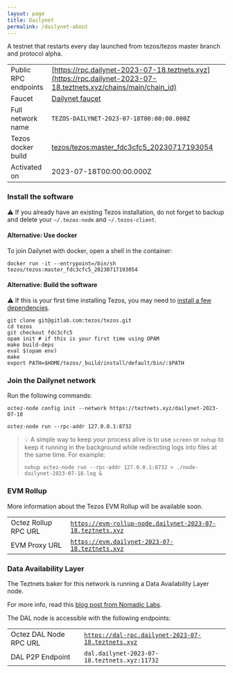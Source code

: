 ```yaml
---
layout: page
title: Dailynet
permalink: /dailynet-about
---
```


A testnet that restarts every day launched from tezos/tezos master branch and protocol alpha.

| | |
|-------|---------------------|
| Public RPC endpoints | [https://rpc.dailynet-2023-07-18.teztnets.xyz](https://rpc.dailynet-2023-07-18.teztnets.xyz/chains/main/chain_id)<br/> |
| Faucet | [Dailynet faucet](https://faucet.dailynet-2023-07-18.teztnets.xyz) |
| Full network name | `TEZOS-DAILYNET-2023-07-18T00:00:00.000Z` |
| Tezos docker build | [tezos/tezos:master_fdc3cfc5_20230717193054](https://hub.docker.com/r/tezos/tezos/tags?page=1&ordering=last_updated&name=master_fdc3cfc5_20230717193054) |
| Activated on | 2023-07-18T00:00:00.000Z |





### Install the software

⚠️  If you already have an existing Tezos installation, do not forget to backup and delete your `~/.tezos-node` and `~/.tezos-client`.



#### Alternative: Use docker

To join Dailynet with docker, open a shell in the container:

```
docker run -it --entrypoint=/bin/sh tezos/tezos:master_fdc3cfc5_20230717193054
```

#### Alternative: Build the software

⚠️  If this is your first time installing Tezos, you may need to [install a few dependencies](https://tezos.gitlab.io/introduction/howtoget.html#setting-up-the-development-environment-from-scratch).

```
git clone git@gitlab.com:tezos/tezos.git
cd tezos
git checkout fdc3cfc5
opam init # if this is your first time using OPAM
make build-deps
eval $(opam env)
make
export PATH=$HOME/tezos/_build/install/default/bin/:$PATH
```

### Join the Dailynet network

Run the following commands:

```
octez-node config init --network https://teztnets.xyz/dailynet-2023-07-18

octez-node run --rpc-addr 127.0.0.1:8732
```

> 💡 A simple way to keep your process alive is to use `screen` or `nohup` to keep it running in the background while redirecting logs into files at the same time. For example:
>
> ```bash=13
> nohup octez-node run --rpc-addr 127.0.0.1:8732 > ./node-dailynet-2023-07-18.log &
> ```


### EVM Rollup

More information about the Tezos EVM Rollup will be available soon.

| | |
|-------|---------------------|
| Octez Rollup RPC URL | [`https://evm-rollup-node.dailynet-2023-07-18.teztnets.xyz`](https://evm-rollup-node.dailynet-2023-07-18.teztnets.xyz/global/block/head) |
| EVM Proxy URL | [`https://evm.dailynet-2023-07-18.teztnets.xyz`](https://evm.dailynet-2023-07-18.teztnets.xyz) |




### Data Availability Layer

The Teztnets baker for this network is running a Data Availability Layer node.

For more info, read this [blog post from Nomadic Labs](https://research-development.nomadic-labs.com/data-availability-layer-tezos.html).

The DAL node is accessible with the following endpoints:

| | |
|-------|---------------------|
| Octez DAL Node RPC URL | [`https://dal-rpc.dailynet-2023-07-18.teztnets.xyz`](https://dal-rpc.dailynet-2023-07-18.teztnets.xyz) |
| DAL P2P Endpoint | `dal.dailynet-2023-07-18.teztnets.xyz:11732` |




